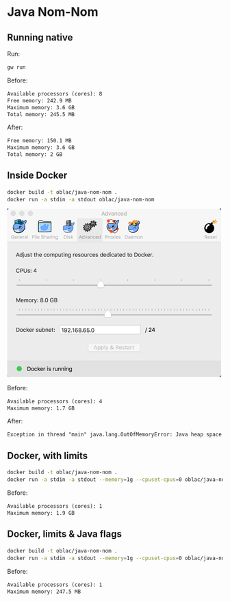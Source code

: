 # Java Nom-Nom

## Running native

Run:

```bash
gw run
```

Before:

```
Available processors (cores): 8
Free memory: 242.9 MB
Maximum memory: 3.6 GB
Total memory: 245.5 MB
```

After:

```
Free memory: 150.1 MB
Maximum memory: 3.6 GB
Total memory: 2 GB
```

## Inside Docker

```bash
docker build -t oblac/java-nom-nom .
docker run -a stdin -a stdout oblac/java-nom-nom
```

![](docker-settings.png)

Before:

```
Available processors (cores): 4
Maximum memory: 1.7 GB
```

After:

```
Exception in thread "main" java.lang.OutOfMemoryError: Java heap space
```

## Docker, with limits

```bash
docker build -t oblac/java-nom-nom .
docker run -a stdin -a stdout --memory=1g --cpuset-cpus=0 oblac/java-nom-nom
```

Before:

```
Available processors (cores): 1
Maximum memory: 1.9 GB
```

## Docker, limits & Java flags

```bash
docker build -t oblac/java-nom-nom .
docker run -a stdin -a stdout --memory=1g --cpuset-cpus=0 oblac/java-nom-nom
```

Before:

```
Available processors (cores): 1
Maximum memory: 247.5 MB
```
